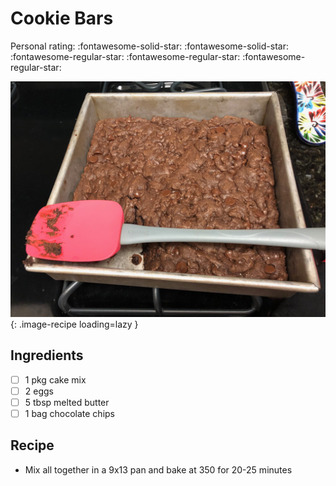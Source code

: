 <!-- Do not modify sections with "AUTO-*". They are updated by make.py -->

# Cookie Bars

<!-- rating=2; (User can specify rating on scale of 1-5) -->
<!-- AUTO-UserRating -->
Personal rating: :fontawesome-solid-star: :fontawesome-solid-star: :fontawesome-regular-star: :fontawesome-regular-star: :fontawesome-regular-star:
<!-- /AUTO-UserRating -->

<!-- AUTO-Image -->
![cookie_bars.jpeg](./cookie_bars.jpeg){: .image-recipe loading=lazy }
<!-- /AUTO-Image -->

## Ingredients

* [ ] 1 pkg cake mix
* [ ] 2 eggs
* [ ] 5 tbsp melted butter
* [ ] 1 bag chocolate chips

## Recipe

* Mix all together in a 9x13 pan and bake at 350 for 20-25 minutes
